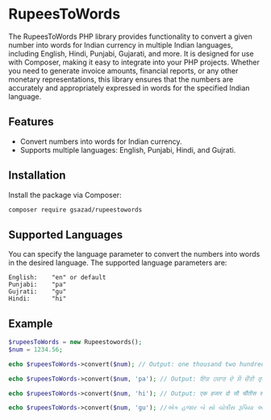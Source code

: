 # RupeesToWords

The RupeesToWords PHP library provides functionality to convert a given number into words for Indian currency in multiple Indian languages, including English, Hindi, Punjabi, Gujarati, and more. It is designed for use with Composer, making it easy to integrate into your PHP projects. Whether you need to generate invoice amounts, financial reports, or any other monetary representations, this library ensures that the numbers are accurately and appropriately expressed in words for the specified Indian language.

## Features

- Convert numbers into words for Indian currency.
- Supports multiple languages: English, Punjabi, Hindi, and Gujrati.

## Installation

Install the package via Composer:

```bash
composer require gsazad/rupeestowords
```


## Supported Languages

You can specify the language parameter to convert the numbers into words in the desired language. The supported language parameters are:

```
English:    "en" or default
Punjabi:    "pa"
Gujrati:    "gu"
Hindi:      "hi"
```

## Example
```php
$rupeesToWords = new Rupeestowords();
$num = 1234.56;

echo $rupeesToWords->convert($num); // Output: one thousand two hundred thirty four rupees and fifty six paise

echo $rupeesToWords->convert($num, 'pa'); // Output: ਇੱਕ ਹਜ਼ਾਰ ਦੋ ਸੌ ਚੌਂਤੀ ਰੁਪਏ ਅਤੇ ਛਪਿੰਜਾ ਪੈਸੇ

echo $rupeesToWords->convert($num, 'hi'); // Output: एक हजार दो सौ चौंतीस रुपये और छप्पन पैसे

echo $rupeesToWords->convert($num, 'gu'); //એક હજાર બે સો ચોત્રીસ રૂપિયા અને છપ્પન પૈસા
```